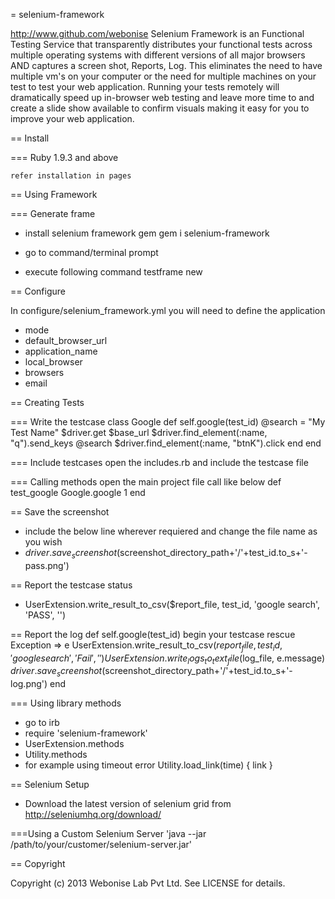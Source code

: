 = selenium-framework

http://www.github.com/webonise
Selenium Framework is an Functional Testing Service that transparently distributes your functional tests across multiple operating systems with different versions of all major browsers AND captures a screen shot, Reports, Log. This eliminates the need to have multiple vm's on your computer or the need for multiple machines on your test to test your web application.  Running your tests remotely will dramatically speed up in-browser web testing and leave more time to  and create a slide show available to confirm visuals making it easy for you to improve your web application.

== Install

=== Ruby 1.9.3 and above

	refer installation in pages

== Using Framework

=== Generate frame

* install selenium framework gem
	gem i selenium-framework

* go to command/terminal prompt

* execute following command
	testframe new <project name>

== Configure

In configure/selenium_framework.yml you will need to define the application
* mode
* default_browser_url
* application_name
* local_browser
* browsers
* email

== Creating Tests

=== Write the testcase
   class Google
     def self.google(test_id)
       @search = "My Test Name"
       $driver.get $base_url
       $driver.find_element(:name, "q").send_keys @search
       $driver.find_element(:name, "btnK").click
     end
   end

=== Include testcases
   open the includes.rb and include the testcase file

=== Calling methods
   open the main project file call like below
   def test_google
      Google.google 1
   end

== Save the screenshot
   * include the below line wherever requiered and change the file name as you wish
   * $driver.save_screenshot($screenshot_directory_path+'/'+test_id.to_s+'-pass.png')

== Report the testcase status
   * UserExtension.write_result_to_csv($report_file, test_id, 'google search', 'PASS', '')

== Report the log
   def self.google(test_id)
    begin
     your testcase
    rescue Exception => e
         UserExtension.write_result_to_csv($report_file, test_id, 'google search', 'Fail', '')
         UserExtension.write_logs_to_text_file($log_file, e.message)
         $driver.save_screenshot($screenshot_directory_path+'/'+test_id.to_s+'-log.png')
    end

=== Using library methods

* go to irb
* require 'selenium-framework'
* UserExtension.methods
* Utility.methods
* for example using timeout error
    Utility.load_link(time) { link }

   
== Selenium Setup
* Download the latest version of selenium grid from http://seleniumhq.org/download/

===Using a Custom Selenium Server
'java --jar /path/to/your/customer/selenium-server.jar'

== Copyright

Copyright (c) 2013 Webonise Lab Pvt Ltd. See LICENSE for details.